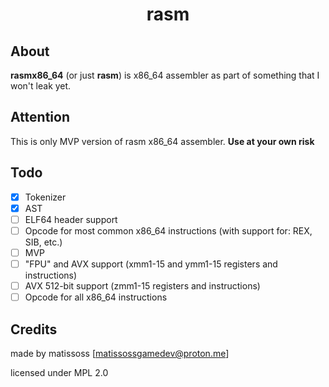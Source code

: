<div align=center>
    <h1>rasm</h1>
</div>

## About

**rasmx86_64** (or just **rasm**) is x86_64 assembler as part of something that I won't leak yet.

## Attention

This is only MVP version of rasm x86_64 assembler. **Use at your own risk**

## Todo

- [x] Tokenizer
- [x] AST
- [ ] ELF64 header support
- [ ] Opcode for most common x86_64 instructions (with support for: REX, SIB, etc.)
- [ ] MVP
- [ ] "FPU" and AVX support (xmm1-15 and ymm1-15 registers and instructions)
- [ ] AVX 512-bit support (zmm1-15 registers and instructions)
- [ ] Opcode for all x86_64 instructions

## Credits

made by matissoss [matissossgamedev@proton.me]

licensed under MPL 2.0
